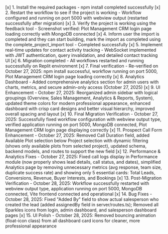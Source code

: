 [x] 1. Install the required packages - npm install completed successfully
[x] 2. Restart the workflow to see if the project is working - Workflow configured and running on port 5000 with webview output (restarted successfully after migration)
[x] 3. Verify the project is working using the feedback tool - Screenshot verified: Plot Management CRM login page loading correctly with MongoDB connected
[x] 4. Inform user the import is completed and they can start building, mark the import as completed using the complete_project_import tool - Completed successfully
[x] 5. Implement real-time updates for contact activity tracking - WebSocket implemented with JWT authentication, query invalidation, and detailed contact tracking UI
[x] 6. Migration completed - All workflows restarted and running successfully on Replit environment
[x] 7. Final verification - Re-verified on October 27, 2025: npm install successful, workflow running on port 5000, Plot Management CRM login page loading correctly
[x] 8. Analytics Dashboard - Added comprehensive analytics section for admin users with charts, metrics, and secure admin-only access (October 27, 2025)
[x] 9. UI Enhancement - October 27, 2025: Reorganized admin sidebar with logical groupings (Overview, Sales Management, Analytics & Reports, System), updated theme colors for modern professional appearance, enhanced dashboard with crisp card designs and better visual hierarchy, improved overall spacing and layout
[x] 10. Final Migration Verification - October 27, 2025: Successfully fixed workflow configuration with webview output type, verified application running on port 5000, MongoDB connected, Plot Management CRM login page displaying correctly
[x] 11. Prospect Call Form Enhancement - October 27, 2025: Removed Call Duration field, added Available Plot selection below Project selection with dynamic filtering (shows only available plots from selected project), updated schema, backend models, and routes to support the new field
[x] 12. Performance & Analytics Fixes - October 27, 2025: Fixed call logs display in Performance module (now properly shows lead details, call status, and dates), simplified Analytics page by removing unnecessary metrics (avg response, team size, duplicate success rate) and showing only 5 essential cards: Total Leads, Conversions, Revenue, Buyer Interests, and Bookings
[x] 13. Post-Migration Verification - October 28, 2025: Workflow successfully restarted with webview output type, application running on port 5000, MongoDB connected, Vite frontend connected and operational
[x] 14. Bug Fixes - October 28, 2025: Fixed "Added By" field to show actual salesperson who created the lead (added assignedBy field in server/routes.ts); Removed all Sparkles icons from login, admin dashboard, and salesperson dashboard pages
[x] 15. UI Polish - October 28, 2025: Removed bouncing animation (float-icon class) from all dashboard card icons for cleaner, more professional appearance